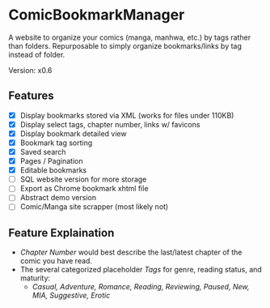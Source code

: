 # ComicBookmarkManager
A website to organize your comics (manga, manhwa, etc.) by tags rather than folders. Repurposable to simply organize bookmarks/links by tag instead of folder.

Version: x0.6

## Features
- [x] Display bookmarks stored via XML (works for files under 110KB)
- [x] Display select tags, chapter number, links w/ favicons
- [x] Display bookmark detailed view
- [x] Bookmark tag sorting
- [x] Saved search
- [x] Pages / Pagination
- [x] Editable bookmarks
- [ ] SQL website version for more storage
- [ ] Export as Chrome bookmark xhtml file
- [ ] Abstract demo version
- [ ] Comic/Manga site scrapper (most likely not)

## Feature Explaination
* *Chapter Number* would best describe the last/latest chapter of the comic you have read.
* The several categorized placeholder *Tags* for genre, reading status, and maturity:
  * *Casual, Adventure, Romance, Reading, Reviewing, Paused, New, MIA, Suggestive, Erotic*
